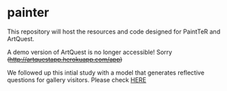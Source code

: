 # painter


This repository will host the resources and code designed for PaintTeR and ArtQuest.

A demo version of ArtQuest is no longer accessible! Sorry <strike>(http://artquestapp.herokuapp.com/app)</strike>

We followed up this intial study with a model that generates reflective questions for gallery visitors.
Please check <a href=https://github.com/NUS-IDS/painter/tree/artmuse> HERE </a>
